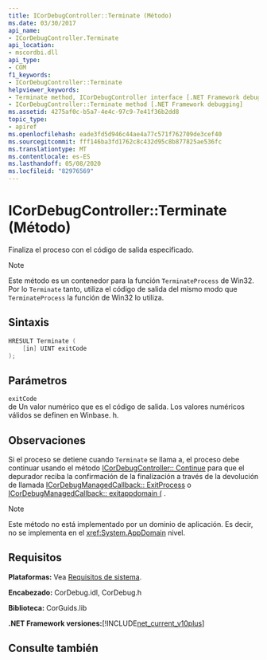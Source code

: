 ```yaml
---
title: ICorDebugController::Terminate (Método)
ms.date: 03/30/2017
api_name:
- ICorDebugController.Terminate
api_location:
- mscordbi.dll
api_type:
- COM
f1_keywords:
- ICorDebugController::Terminate
helpviewer_keywords:
- Terminate method, ICorDebugController interface [.NET Framework debugging]
- ICorDebugController::Terminate method [.NET Framework debugging]
ms.assetid: 4275af0c-b5a7-4e4c-97c9-7e41f36b2dd8
topic_type:
- apiref
ms.openlocfilehash: eade3fd5d946c44ae4a77c571f762709de3cef40
ms.sourcegitcommit: fff146ba3fd1762c8c432d95c8b877825ae536fc
ms.translationtype: MT
ms.contentlocale: es-ES
ms.lasthandoff: 05/08/2020
ms.locfileid: "82976569"
---
```

# <a name="icordebugcontrollerterminate-method"></a>ICorDebugController::Terminate (Método)
Finaliza el proceso con el código de salida especificado.  
  
> [!NOTE]
> Este método es un contenedor para la función `TerminateProcess` de Win32. Por lo `Terminate` tanto, utiliza el código de salida del mismo modo que `TerminateProcess` la función de Win32 lo utiliza.  
  
## <a name="syntax"></a>Sintaxis  
  
```cpp  
HRESULT Terminate (  
    [in] UINT exitCode  
);  
```  
  
## <a name="parameters"></a>Parámetros  
 `exitCode`  
 de Un valor numérico que es el código de salida. Los valores numéricos válidos se definen en Winbase. h.  
  
## <a name="remarks"></a>Observaciones  
 Si el proceso se detiene cuando `Terminate` se llama a, el proceso debe continuar usando el método [ICorDebugController:: Continue](icordebugcontroller-continue-method.md) para que el depurador reciba la confirmación de la finalización a través de la devolución de llamada [ICorDebugManagedCallback:: ExitProcess](icordebugmanagedcallback-exitprocess-method.md) o [ICorDebugManagedCallback:: exitappdomain (](icordebugmanagedcallback-exitappdomain-method.md) .  
  
> [!NOTE]
> Este método no está implementado por un dominio de aplicación. Es decir, no se implementa en el <xref:System.AppDomain> nivel.  
  
## <a name="requirements"></a>Requisitos  
 **Plataformas:** Vea [Requisitos de sistema](../../get-started/system-requirements.md).  
  
 **Encabezado:** CorDebug.idl, CorDebug.h  
  
 **Biblioteca:** CorGuids.lib  
  
 **.NET Framework versiones:**[!INCLUDE[net_current_v10plus](../../../../includes/net-current-v10plus-md.md)]  
  
## <a name="see-also"></a>Consulte también
